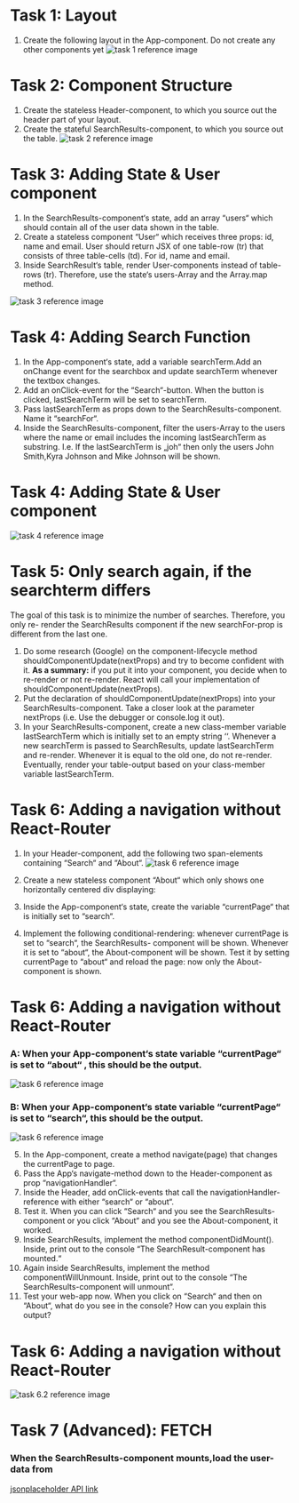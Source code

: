 # Task 1: Layout

1. Create the following layout in the App-component. Do not create any other components yet
![task 1 reference image](reference-images/task1.jpg)


# Task 2: Component Structure

1. Create the stateless Header-component, to which you source out the header part of your layout.
2. Create the stateful SearchResults-component, to which you source out the table.
![task 2 reference image](reference-images/task2.jpg)


# Task 3: Adding State & User component

1. In the SearchResults-component‘s state, add an array “users“ which should contain all of the user data shown in the table.
2. Create a stateless component “User“ which receives three props: id, name and email. User should return JSX of one table-row (tr) that consists of three table-cells (td). For id, name and email.
3. Inside SearchResult‘s table, render User-components instead of table-rows (tr). Therefore, use the state‘s users-Array and the Array.map method.

![task 3 reference image](reference-images/task3.jpg)

# Task 4: Adding Search Function

1. In the App-component‘s state, add a variable searchTerm.Add an onChange event for the searchbox and update  searchTerm whenever the textbox changes.
2. Add an onClick-event for the “Search“-button. When the button is clicked, lastSearchTerm will be set to searchTerm.
3. Pass lastSearchTerm as props down to the SearchResults-component. Name it “searchFor“.
4. Inside the SearchResults-component, filter the users-Array to the users where the name or email includes the incoming lastSearchTerm as substring. I.e. If the lastSearchTerm is „joh“ then only the users John Smith,Kyra Johnson and Mike Johnson will be shown.


# Task 4: Adding State & User component
![task 4 reference image](reference-images/task4.jpg)

# Task 5: Only search again, if the searchterm differs

The goal of this task is to minimize the number of searches. Therefore, you only re-
render the SearchResults component if the new searchFor-prop is different from the
last one.

1. Do some research (Google) on the component-lifecycle method
    shouldComponentUpdate(nextProps) and try to become confident with it.
    **As a summary:** if you put it into your component, you decide when to re-render
    or not re-render. React will call your implementation of
    shouldComponentUpdate(nextProps).
2. Put the declaration of shouldComponentUpdate(nextProps) into your
    SearchResults-component. Take a closer look at the parameter nextProps (i.e.
    Use the debugger or console.log it out).
3. In your SearchResults-component, create a new class-member variable
    lastSearchTerm which is initially set to an empty string ‘‘. Whenever a new
    searchTerm is passed to SearchResults, update lastSearchTerm and re-render.
    Whenever it is equal to the old one, do not re-render. Eventually, render your
    table-output based on your class-member variable lastSearchTerm.


# Task 6: Adding a navigation without React-Router

1. In your Header-component, add the following two span-elements containing “Search“ and “About“.
![task 6 reference image](reference-images/task6.1.jpg)
2. Create a new stateless component “About“ which only shows one horizontally centered div displaying:

3. Inside the App-component‘s state, create the variable “currentPage“ that is initially set to “search“.
4. Implement the following conditional-rendering: whenever currentPage is set to “search“, the SearchResults- component will be shown. Whenever it is set to “about“, the About-component will be shown. Test it by setting currentPage to “about“ and reload the page: now only the About-component is shown.

# Task 6: Adding a navigation without React-Router

### A: When your App-component‘s state variable “currentPage“ is set to **“about“** , this should be the output.
![task 6 reference image](reference-images/task6.jpg)

### B: When your App-component‘s state variable “currentPage“ is set to **“search“,** this should be the output.
![task 6 reference image](reference-images/task6.1.jpg)


5. In the App-component, create a method navigate(page) that changes the currentPage
    to page.
6. Pass the App‘s navigate-method down to the Header-component as prop
    “navigationHandler“.
7. Inside the Header, add onClick-events that call the navigationHandler-reference with
    either “search“ or “about“.
8. Test it. When you can click “Search“ and you see the SearchResults-component or you
    click “About“ and you see the About-component, it worked.
9. Inside SearchResults, implement the method componentDidMount(). Inside, print out
    to the console “The SearchResult-component has mounted.“
10. Again inside SearchResults, implement the method componentWillUnmount. Inside,
    print out to the console “The SearchResults-component will unmount“.
11. Test your web-app now. When you click on “Search“ and then on “About“, what do you
    see in the console? How can you explain this output?

# Task 6: Adding a navigation without React-Router
![task 6.2 reference image](reference-images/task61.jpg)

# Task 7 (Advanced): FETCH 
### When the SearchResults-component mounts,load the user-data from

[jsonplaceholder API link](https://jsonplaceholder.typicode.com/users)



